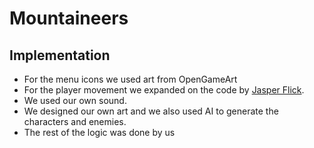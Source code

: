# Mountaineers

## Implementation
* For the menu icons we used art from OpenGameArt
* For the player movement we expanded on the code by [Jasper Flick](https://catlikecoding.com/jasper-flick/).
* We used our own sound.
* We designed our own art and we also used AI to generate the characters and enemies.
* The rest of the logic was done by us
